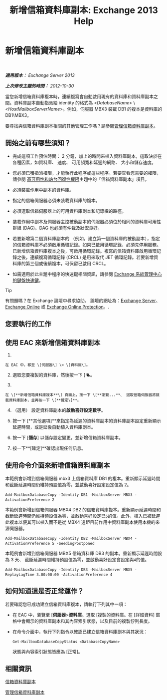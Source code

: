 ﻿---
title: '新增信箱資料庫副本: Exchange 2013 Help'
TOCTitle: 新增信箱資料庫副本
ms:assetid: 784bf48f-8af5-422c-a63f-2f01fc0cf151
ms:mtpsurl: https://technet.microsoft.com/zh-tw/library/Dd298080(v=EXCHG.150)
ms:contentKeyID: 50473558
ms.date: 05/21/2018
mtps_version: v=EXCHG.150
ms.translationtype: MT
---

# 新增信箱資料庫副本

 

_**適用版本：** Exchange Server 2013_

_**上次修改主題的時間：** 2012-10-30_

當您新增信箱資料庫複本時，連續複寫會自動啟用現有的資料庫和資料庫副本之間。資料庫副本自動指派給 identity 的格式為 \<*DatabaseName*\> \\ \<*HostMailboxServerName*\>。例如，伺服器 MBX3 裝載 DB1 的複本是資料庫的 DB1\\MBX3。

要尋找與信箱資料庫副本相關的其他管理工作嗎？請參閱[管理信箱資料庫副本](managing-mailbox-database-copies-exchange-2013-help.md)。

## 開始之前有哪些須知？

  - 完成這項工作預估時間： 2 分鐘，加上的時間來植入資料庫副本，這取決於在各種因素，如資料庫、 速度、 可用頻寬和延遲的網路、 大小和儲存速度。

  - 您必須已獲指派權限，才能執行此程序或這些程序。若要查看您需要的權限，請參閱 [高可用性和站台回復性權限](high-availability-and-site-resilience-permissions-exchange-2013-help.md)主題中的「信箱資料庫副本」項目。

  - 必須裝載作用中副本的資料庫。

  - 指定的信箱伺服器必須未裝載資料庫的複本。

  - 必須選取信箱伺服器上的可用資料庫副本和記錄檔的路徑。

  - 裝載作用中副本及伺服器主控被動副本的伺服器必須位於相同的資料庫可用性群組 (DAG)。DAG 也必須有仲裁及狀況良好。

  - 若要新增第二個資料庫副本的 （例如，建立第一個資料庫的被動副本），指定的信箱資料庫不必須啟用循環記錄。如果已啟用循環記錄，必須先停用服務。已新增信箱資料庫複本之後，可啟用循環記錄。複寫的信箱資料庫啟用循環記錄之後，連續複寫循環記錄 (CRCL) 是用來取代 JET 循環記錄。若要新增資料庫的第三個或後續複本，可保留已啟用 CRCL。

  - 如需適用於此主題中程序的快速鍵相關資訊，請參閱 [Exchange 系統管理中心的鍵盤快速鍵](keyboard-shortcuts-in-the-exchange-admin-center-exchange-online-protection-help.md)。


> [!TIP]  
> 有問題嗎？在 Exchange 論壇中尋求協助。 論壇的網址為：<a href="https://go.microsoft.com/fwlink/p/?linkid=60612">Exchange Server</a>、 <a href="https://go.microsoft.com/fwlink/p/?linkid=267542">Exchange Online</a> 或 <a href="https://go.microsoft.com/fwlink/p/?linkid=285351">Exchange Online Protection</a>。.




## 您要執行的工作

## 使用 EAC 來新增信箱資料庫副本

1.  
    
    在 EAC 中，移至 \[伺服器\] \> \[資料庫\]。

2.  選取您要複製的資料庫，然後按一下 \[ ![加入資料庫複本](images/Dd298080.435c15ff-abf2-4de8-b280-f053db1afa13(EXCHG.150).gif "加入資料庫複本")。

3.  
    
    在 \[**新增信箱資料庫複本**\] 頁面上，按一下 \[**瀏覽...**、 選取信箱伺服器將裝載資料庫副本，並再按一下 \[**確定\]**。

4.  （選用） 設定資料庫副本的**啟動喜好設定數字**。

5.  按一下 \[**其他選項\]**來指定為延遲的資料庫副本的資料庫副本設定重新顯示延遲時間，或是延後自動植入資料庫副本。

6.  按一下 \[**儲存**\] 以儲存設定變更，並新增信箱資料庫副本。

7.  按一下**\[確定\]**確認出現任何訊息。

## 使用命令介面來新增信箱資料庫副本

本範例會新增到信箱伺服器 mbx3 上信箱資料庫 DB1 的複本。重新顯示延遲時間和截斷延遲時間仍維持預設值為零，並啟動喜好設定設定值為 2。

    Add-MailboxDatabaseCopy -Identity DB1 -MailboxServer MBX3 -ActivationPreference 2

本範例會新增到信箱伺服器 MBX4 DB2 的信箱資料庫複本。重新顯示延遲時間和截斷延遲時間仍維持預設值為零，並啟動喜好設定已`5`的值。此外，植入已被延遲此複本以便其可以植入而不是從 MBX4 遠距目前作用中資料庫副本使用本機的來源伺服器。

    Add-MailboxDatabaseCopy -Identity DB2 -MailboxServer MBX4 -ActivationPreference 5 -SeedingPostponed

本範例會新增到信箱伺服器 MBX5 信箱資料庫 DB3 的副本。重新顯示延遲時間設為 3 天、 截斷延遲時間維持預設值為零，並啟動喜好設定會設定與`4`的值。

    Add-MailboxDatabaseCopy -Identity DB3 -MailboxServer MBX5 -ReplayLagTime 3.00:00:00 -ActivationPreference 4

## 如何知道這是否正常運作？

若要確認您已成功建立信箱資料庫複本，請執行下列其中一項：

  - 在 EAC 中，瀏覽至 \[**伺服器**\>**資料庫**。選取 \[複製的資料庫。在 \[詳細資料\] 窗格中會顯示的資料庫副本和其內容索引狀態，以及目前的複製佇列長度。

  - 在命令介面中，執行下列指令以確認已建立信箱資料庫副本與其狀況：
    
        Get-MailboxDatabaseCopyStatus <DatabaseCopyName>
    
    狀態與內容索引狀態皆應為 \[正常\]。

## 相關資訊

[信箱資料庫副本](mailbox-database-copies-exchange-2013-help.md)

[管理信箱資料庫副本](managing-mailbox-database-copies-exchange-2013-help.md)

